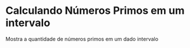 # Calculando Números Primos em um intervalo
Mostra a quantidade de números primos em um dado intervalo

